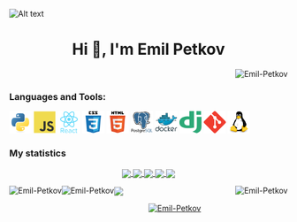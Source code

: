 ![Alt text](https://media.giphy.com/media/hSLDN6zfh2Yy4ekMWi/giphy-downsized-large.gif)
<h1 align="center">Hi 👋, I'm Emil Petkov</h1>

<p align="right"> <img src="https://komarev.com/ghpvc/?username=Emil-Petkov&label=Profile%20views&color=0e75b6&style=flat" alt="Emil-Petkov" /> </p>


</div><h3 align="left">Languages and Tools:</h3>
<p align="left">
<img src="https://raw.githubusercontent.com/teamedwardforever/Readme-Generator/71f25dd8b98329b168142a6b782a107b75eab178/svg/Skills/Languages/python-original.svg" alt="Python" width="40" height="40"/>
<img src="https://raw.githubusercontent.com/teamedwardforever/Readme-Generator/71f25dd8b98329b168142a6b782a107b75eab178/svg/Skills/Languages/javascript-original.svg" alt="Javascript" width="40" height="40"/>
<img src="https://raw.githubusercontent.com/teamedwardforever/Readme-Generator/71f25dd8b98329b168142a6b782a107b75eab178/svg/Skills/Frontend/react-original-wordmark.svg" alt="React" width="40" height="40"/>
<img src="https://raw.githubusercontent.com/teamedwardforever/Readme-Generator/71f25dd8b98329b168142a6b782a107b75eab178/svg/Skills/Frontend/css3-original-wordmark.svg" alt="Css" width="40" height="40"/>
<img src="https://raw.githubusercontent.com/teamedwardforever/Readme-Generator/71f25dd8b98329b168142a6b782a107b75eab178/svg/Skills/Frontend/html5-original-wordmark.svg" alt="HTML" width="40" height="40"/>
<img src="https://raw.githubusercontent.com/teamedwardforever/Readme-Generator/71f25dd8b98329b168142a6b782a107b75eab178/svg/Skills/Database/postgresql-original-wordmark.svg" alt="Postgresql" width="40" height="40"/>
<img src="https://raw.githubusercontent.com/teamedwardforever/Readme-Generator/71f25dd8b98329b168142a6b782a107b75eab178/svg/Skills/Devops/docker-original-wordmark.svg" alt="Docker" width="40" height="40"/>
<img src="https://raw.githubusercontent.com/teamedwardforever/Readme-Generator/71f25dd8b98329b168142a6b782a107b75eab178/svg/Skills/Framework/django.svg" alt="Django" width="40" height="40"/>
<img src="https://raw.githubusercontent.com/teamedwardforever/Readme-Generator/71f25dd8b98329b168142a6b782a107b75eab178/svg/Skills/Other/git-scm-icon.svg" alt="Git" width="40" height="40"/>
<img src="https://raw.githubusercontent.com/teamedwardforever/Readme-Generator/71f25dd8b98329b168142a6b782a107b75eab178/svg/Skills/Other/linux-original.svg" alt="Linux" width="40" height="40"/>
</p>

<h3 align="left">My statistics</h3>


<div align="center">
<a href="https://github.com/Emil-Petkov">
<img align="center" src="http://github-profile-summary-cards.vercel.app/api/cards/stats?username=Emil-Petkov&theme=city_lights" height="180em" />
<img align="center" src="http://github-profile-summary-cards.vercel.app/api/cards/most-commit-language?username=Emil-Petkov&theme=city_lights" height="180em" />
<img align="center" src="http://github-profile-summary-cards.vercel.app/api/cards/repos-per-language?username=Emil-Petkov&theme=city_lights" height="180em" />
<img align="center" src="http://github-profile-summary-cards.vercel.app/api/cards/productive-time?username=Emil-Petkov&theme=city_lights" height="180em" />
<img align="center" src="http://github-profile-summary-cards.vercel.app/api/cards/profile-details?username=Emil-Petkov&theme=city_lights" height="180em" />
</div>
  

<img align="right" height="350em" src="https://github-readme-stats.vercel.app/api/top-langs/?username=Emil-Petkov&langs_count=8&theme=react" alt=Emil-Petkov />
<img align="left" height="180em" src="https://github-readme-stats.vercel.app/api?username=Emil-Petkov&show_icons=true&locale=en&theme=tokyonight" alt="Emil-Petkov" />
<p><img align="left" height="170em" src="https://github-readme-streak-stats.herokuapp.com/?user=Emil-Petkov&theme=tokyonight" alt="Emil-Petkov" /></p>

<img align="center" src="https://github-readme-activity-graph.vercel.app/graph?username=Emil-Petkov&theme=arctic"/>

<p align="center"> <a href="https://github.com/ryo-ma/github-profile-trophy"><img src="https://github-profile-trophy.vercel.app/?username=Emil-Petkov&theme=algolia" alt="Emil-Petkov" /></a> </p>
